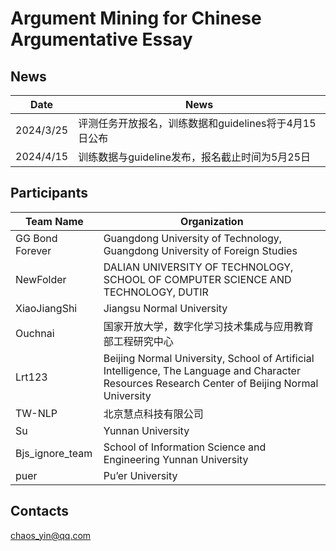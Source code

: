 # **Argument Mining for Chinese Argumentative Essay**

## News

| Date      | News                                                  |
| --------- | ----------------------------------------------------- |
| 2024/3/25 | 评测任务开放报名，训练数据和guidelines将于4月15日公布 |
| 2024/4/15 | 训练数据与guideline发布，报名截止时间为5月25日        |

## Participants

| Team Name       | Organization                                                 |
| --------------- | ------------------------------------------------------------ |
| GG Bond Forever | Guangdong University of Technology, Guangdong University of Foreign Studies |
| NewFolder       | DALIAN UNIVERSITY OF TECHNOLOGY, SCHOOL OF COMPUTER SCIENCE AND TECHNOLOGY, DUTIR |
| XiaoJiangShi    | Jiangsu Normal University                                    |
| Ouchnai         | 国家开放大学，数字化学习技术集成与应用教育部工程研究中心     |
| Lrt123          | Beijing Normal University, School of Artificial Intelligence, The Language and Character Resources Research Center of Beijing Normal University |
| TW-NLP          | 北京慧点科技有限公司                                         |
| Su              | Yunnan University                                            |
| Bjs_ignore_team | School of  Information Science and Engineering Yunnan University |
| puer            | Pu’er University                                             |

## **Contacts**

chaos_yin@qq.com
